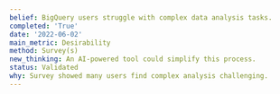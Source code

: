 ```yaml
---
belief: BigQuery users struggle with complex data analysis tasks.
completed: 'True'
date: '2022-06-02'
main_metric: Desirability
method: Survey(s)
new_thinking: An AI-powered tool could simplify this process.
status: Validated
why: Survey showed many users find complex analysis challenging.
---
```

